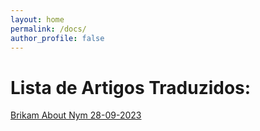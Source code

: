```yaml
---
layout: home
permalink: /docs/
author_profile: false
---
```

# Lista de Artigos Traduzidos:

[Brikam About Nym 28-09-2023](https://tupinymquim.github.io/brikam-about-nym)
